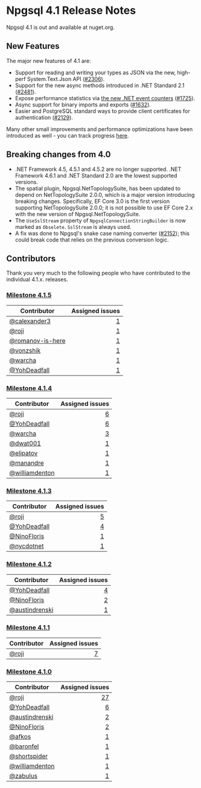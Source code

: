 # Npgsql 4.1 Release Notes

Npgsql 4.1 is out and available at nuget.org.

## New Features

The major new features of 4.1 are:

* Support for reading and writing your types as JSON via the new, high-perf System.Text.Json API ([#2306](https://github.com/npgsql/npgsql/issues/2306)).
* Support for the new async methods introduced in .NET Standard 2.1 ([#2481](https://github.com/npgsql/npgsql/issues/2481)).
* Expose performance statistics via [the new .NET event counters](https://devblogs.microsoft.com/dotnet/introducing-diagnostics-improvements-in-net-core-3-0/) ([#1725](https://github.com/npgsql/npgsql/issues/1725)).
* Async support for binary imports and exports ([#1632](https://github.com/npgsql/npgsql/issues/1632)).
* Easier and PostgreSQL standard ways to provide client certificates for authentication ([#2129](https://github.com/npgsql/npgsql/issues/2129)).

Many other small improvements and performance optimizations have been introduced as well - you can track progress [here](https://github.com/npgsql/npgsql/issues?utf8=%E2%9C%93&q=milestone%3A4.1.0).

## Breaking changes from 4.0

* .NET Framework 4.5, 4.5.1 and 4.5.2 are no longer supported. .NET Framework 4.6.1 and .NET Standard 2.0 are the lowest supported versions.
* The spatial plugin, Npgsql.NetTopologySuite, has been updated to depend on NetTopologySuite 2.0.0, which is a major version introducing breaking changes. Specifically, EF Core 3.0 is the first version supporting NetTopologySuite 2.0.0; it is not possible to use EF Core 2.x with the new version of Npgsql.NetTopologySuite.
* The `UseSslStream` property of `NpgsqlConnectionStringBuilder` is now marked as `Obselete`. `SslStream` is always used.
* A fix was done to Npgsql's snake case naming converter ([#2152](https://github.com/npgsql/npgsql/issues/2152)); this could break code that relies on the previous conversion logic.

## Contributors

Thank you very much to the following people who have contributed to the individual 4.1.x. releases.

### [Milestone 4.1.5](https://github.com/npgsql/npgsql/issues?q=is%3Aissue+milestone%3A4.1.5)

Contributor                                            | Assigned issues
------------------------------------------------------ |----------------:|
[@calexander3](https://github.com/calexander3)         | [1](https://github.com/npgsql/npgsql/issues?q=is%3Aissue+milestone%3A4.1.5+is%3Aclosed+assignee%3Acalexander3)
[@roji](https://github.com/roji)                       | [1](https://github.com/npgsql/npgsql/issues?q=is%3Aissue+milestone%3A4.1.5+is%3Aclosed+assignee%3Aroji)
[@romanov-is-here](https://github.com/romanov-is-here) | [1](https://github.com/npgsql/npgsql/issues?q=is%3Aissue+milestone%3A4.1.5+is%3Aclosed+assignee%3Aromanov-is-here)
[@vonzshik](https://github.com/vonzshik)               | [1](https://github.com/npgsql/npgsql/issues?q=is%3Aissue+milestone%3A4.1.5+is%3Aclosed+assignee%3Avonzshik)
[@warcha](https://github.com/warcha)                   | [1](https://github.com/npgsql/npgsql/issues?q=is%3Aissue+milestone%3A4.1.5+is%3Aclosed+assignee%3Awarcha)
[@YohDeadfall](https://github.com/YohDeadfall)         | [1](https://github.com/npgsql/npgsql/issues?q=is%3Aissue+milestone%3A4.1.5+is%3Aclosed+assignee%3AYohDeadfall)

### [Milestone 4.1.4](https://github.com/npgsql/npgsql/issues?q=is%3Aissue+milestone%3A4.1.4)

Contributor                                         | Assigned issues
--------------------------------------------------- | ----------------:|
[@roji](https://github.com/roji)                    | [6](https://github.com/npgsql/npgsql/issues?q=is%3Aissue+milestone%3A4.1.4+is%3Aclosed+assignee%3Aroji)
[@YohDeadfall](https://github.com/YohDeadfall)      | [6](https://github.com/npgsql/npgsql/issues?q=is%3Aissue+milestone%3A4.1.4+is%3Aclosed+assignee%3AYohDeadfall)
[@warcha](https://github.com/warcha)                | [3](https://github.com/npgsql/npgsql/issues?q=is%3Aissue+milestone%3A4.1.4+is%3Aclosed+assignee%3Awarcha)
[@dwat001](https://github.com/dwat001)              | [1](https://github.com/npgsql/npgsql/issues?q=is%3Aissue+milestone%3A4.1.4+is%3Aclosed+assignee%3Adwat001)
[@elipatov](https://github.com/elipatov)            | [1](https://github.com/npgsql/npgsql/issues?q=is%3Aissue+milestone%3A4.1.4+is%3Aclosed+assignee%3Aelipatov)
[@manandre](https://github.com/manandre)            | [1](https://github.com/npgsql/npgsql/issues?q=is%3Aissue+milestone%3A4.1.4+is%3Aclosed+assignee%3Amanandre)
[@williamdenton](https://github.com/williamdenton)  | [1](https://github.com/npgsql/npgsql/issues?q=is%3Aissue+milestone%3A4.1.4+is%3Aclosed+assignee%3Awilliamdenton)

### [Milestone 4.1.3](https://github.com/npgsql/npgsql/issues?q=is%3Aissue+milestone%3A4.1.3)

Contributor                                         | Assigned issues
--------------------------------------------------- | ----------------:|
[@roji](https://github.com/roji)                    | [5](https://github.com/npgsql/npgsql/issues?q=is%3Aissue+milestone%3A4.1.3+is%3Aclosed+assignee%3Aroji)
[@YohDeadfall](https://github.com/YohDeadfall)      | [4](https://github.com/npgsql/npgsql/issues?q=is%3Aissue+milestone%3A4.1.3+is%3Aclosed+assignee%3AYohDeadfall)
[@NinoFloris](https://github.com/NinoFloris)        | [1](https://github.com/npgsql/npgsql/issues?q=is%3Aissue+milestone%3A4.1.3+is%3Aclosed+assignee%3ANinoFloris)
[@nycdotnet](https://github.com/nycdotnet)          | [1](https://github.com/npgsql/npgsql/issues?q=is%3Aissue+milestone%3A4.1.3+is%3Aclosed+assignee%3Anycdotnet)

### [Milestone 4.1.2](https://github.com/npgsql/npgsql/issues?q=is%3Aissue+milestone%3A4.1.2)

Contributor                                         | Assigned issues
--------------------------------------------------- | ----------------:|
[@YohDeadfall](https://github.com/YohDeadfall)      | [4](https://github.com/npgsql/npgsql/issues?q=is%3Aissue+milestone%3A4.1.2+is%3Aclosed+assignee%3AYohDeadfall)
[@NinoFloris](https://github.com/NinoFloris)        | [2](https://github.com/npgsql/npgsql/issues?q=is%3Aissue+milestone%3A4.1.2+is%3Aclosed+assignee%3ANinoFloris)
[@austindrenski](https://github.com/austindrenski)  | [1](https://github.com/npgsql/npgsql/issues?q=is%3Aissue+milestone%3A4.1.2+is%3Aclosed+assignee%3Aaustindrenski)

### [Milestone 4.1.1](https://github.com/npgsql/npgsql/issues?q=is%3Aissue+milestone%3A4.1.1)

Contributor                                         | Assigned issues
--------------------------------------------------- | ----------------:|
[@roji](https://github.com/roji)                    | [7](https://github.com/npgsql/npgsql/issues?q=is%3Aissue+milestone%3A4.1.1+is%3Aclosed+assignee%3Aroji)

### [Milestone 4.1.0](https://github.com/npgsql/npgsql/issues?q=is%3Aissue+milestone%3A4.1.0)

Contributor                                         | Assigned issues
--------------------------------------------------- | ----------------:|
[@roji](https://github.com/roji)                    | [27](https://github.com/npgsql/npgsql/issues?q=is%3Aissue+milestone%3A4.1.0+is%3Aclosed+assignee%3Aroji)
[@YohDeadfall](https://github.com/YohDeadfall)      | [6](https://github.com/npgsql/npgsql/issues?q=is%3Aissue+milestone%3A4.1.0+is%3Aclosed+assignee%3AYohDeadfall)
[@austindrenski](https://github.com/austindrenski)  | [2](https://github.com/npgsql/npgsql/issues?q=is%3Aissue+milestone%3A4.1.0+is%3Aclosed+assignee%3Aaustindrenski)
[@NinoFloris](https://github.com/NinoFloris)        | [2](https://github.com/npgsql/npgsql/issues?q=is%3Aissue+milestone%3A4.1.0+is%3Aclosed+assignee%3ANinoFloris)
[@afkos](https://github.com/afkos)                  | [1](https://github.com/npgsql/npgsql/issues?q=is%3Aissue+milestone%3A4.1.0+is%3Aclosed+assignee%3Aafkos)
[@baronfel](https://github.com/baronfel)            | [1](https://github.com/npgsql/npgsql/issues?q=is%3Aissue+milestone%3A4.1.0+is%3Aclosed+assignee%3Abaronfel)
[@shortspider](https://github.com/shortspider)      | [1](https://github.com/npgsql/npgsql/issues?q=is%3Aissue+milestone%3A4.1.0+is%3Aclosed+assignee%3Ashortspider)
[@williamdenton](https://github.com/williamdenton)  | [1](https://github.com/npgsql/npgsql/issues?q=is%3Aissue+milestone%3A4.1.0+is%3Aclosed+assignee%3Awilliamdenton)
[@zabulus](https://github.com/zabulus)              | [1](https://github.com/npgsql/npgsql/issues?q=is%3Aissue+milestone%3A4.1.0+is%3Aclosed+assignee%3Azabulus)
